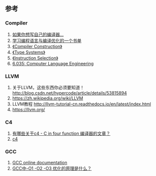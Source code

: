 


## 参考
### Compiler
1. [如果你想写自己的编译器...](https://blog.csdn.net/autumn20080101/article/details/8029220)
1. [学习编程语言与编译优化的一个书单](https://zhuanlan.zhihu.com/p/20130808?columnSlug=hllvm)
1. [《Compiler Construction》](http://www.ethoberon.ethz.ch/WirthPubl/CBEAll.pdf)
1. [《Type Systems》](http://lucacardelli.name/papers/typesystems.pdf)
1. [《Instruction Selection》](http://kth.diva-portal.org/smash/get/diva2:951540/FULLTEXT01.pdf)
1. [6.035: Computer Language Engineering](http://6.035.scripts.mit.edu/fa16/)
### LLVM
1. 关于LLVM，这些东西你必须要知道！ http://blog.csdn.net/hypercode/article/details/53815894
1. https://zh.wikipedia.org/wiki/LLVM
1. LLVM教程 http://llvm-tutorial-cn.readthedocs.io/en/latest/index.html
1. https://llvm.org/
### C4
1. [有哪些关于c4 - C in four function 编译器的文章？](https://www.zhihu.com/question/28249756)
1. [c4](https://github.com/rswier/c4)
### GCC
1. [GCC online documentation](https://gcc.gnu.org/onlinedocs/)
1. [GCC中-O1 -O2 -O3 优化的原理是什么？](https://www.zhihu.com/question/27090458)

